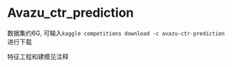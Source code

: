 # Avazu_ctr_prediction
数据集约6G, 可输入`kaggle competitions download -c avazu-ctr-prediction`进行下载

特征工程和建模见注释